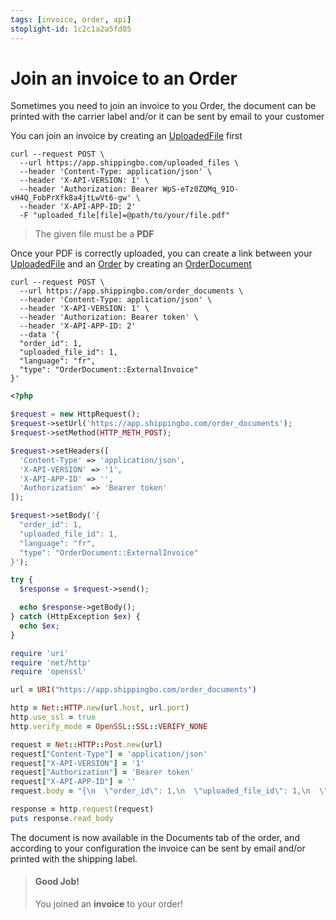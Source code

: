 ```yaml
---
tags: [invoice, order, api]
stoplight-id: 1c2c1a2a5fd05
---
```


# Join an invoice to an Order

Sometimes you need to join an invoice to you Order, the document can be printed with the carrier label and/or it can be sent by email to your customer

You can join an invoice by creating an [UploadedFile](https://shippingbo.stoplight.io/docs/api-rest/branches/main/f6f7c3d15275f-uploaded-file) first

```curl
curl --request POST \
  --url https://app.shippingbo.com/uploaded_files \
  --header 'Content-Type: application/json' \
  --header 'X-API-VERSION: 1' \
  --header 'Authorization: Bearer WpS-eTz0ZQMq_91O-vH4Q_FobPrXfk8a4jtLwVt6-gw' \
  --header 'X-API-APP-ID: 2'
  -F "uploaded_file[file]=@path/to/your/file.pdf"
```

<!-- theme: warning -->

> The given file must be a **PDF**

Once your PDF is correctly uploaded, you can create a link between your [UploadedFile](https://shippingbo.stoplight.io/docs/api-rest/branches/main/f6f7c3d15275f-uploaded-file) and an [Order](../Shipping-API-V1.json/definitions/Order) by creating an [OrderDocument](url)

```curl
curl --request POST \
  --url https://app.shippingbo.com/order_documents \
  --header 'Content-Type: application/json' \
  --header 'X-API-VERSION: 1' \
  --header 'Authorization: Bearer token' \
  --header 'X-API-APP-ID: 2'
  --data '{
  "order_id": 1,
  "uploaded_file_id": 1,
  "language": "fr",
  "type": "OrderDocument::ExternalInvoice"
}'
```

```php
<?php

$request = new HttpRequest();
$request->setUrl('https://app.shippingbo.com/order_documents');
$request->setMethod(HTTP_METH_POST);

$request->setHeaders([
  'Content-Type' => 'application/json',
  'X-API-VERSION' => '1',
  'X-API-APP-ID' => '',
  'Authorization' => 'Bearer token'
]);

$request->setBody('{
  "order_id": 1,
  "uploaded_file_id": 1,
  "language": "fr",
  "type": "OrderDocument::ExternalInvoice"
}');

try {
  $response = $request->send();

  echo $response->getBody();
} catch (HttpException $ex) {
  echo $ex;
}
```

```ruby
require 'uri'
require 'net/http'
require 'openssl'

url = URI("https://app.shippingbo.com/order_documents")

http = Net::HTTP.new(url.host, url.port)
http.use_ssl = true
http.verify_mode = OpenSSL::SSL::VERIFY_NONE

request = Net::HTTP::Post.new(url)
request["Content-Type"] = 'application/json'
request["X-API-VERSION"] = '1'
request["Authorization"] = 'Bearer token'
request["X-API-APP-ID"] = ''
request.body = "{\n  \"order_id\": 1,\n  \"uploaded_file_id\": 1,\n  \"language\": \"fr\",\n  \"type\": \"OrderDocument::ExternalInvoice\"\n}"

response = http.request(request)
puts response.read_body
```

The document is now available in the Documents tab of the order, and according to your configuration the invoice can be sent by email and/or printed with the shipping label.

<!-- theme: success -->

> #### Good Job!
>
> You joined an **invoice** to your order!
